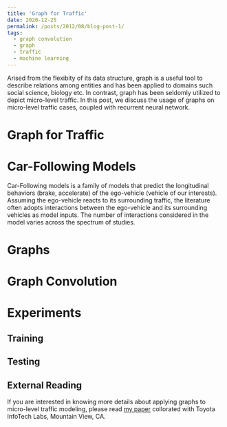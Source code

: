 ```yaml
---
title: 'Graph for Traffic'
date: 2020-12-25
permalink: /posts/2012/08/blog-post-1/
tags:
  - graph convolution
  - graph
  - traffic
  - machine learning
---
```


Arised from the flexibity of its data structure, graph is a useful tool to describe relations among entities and has been applied to domains such social science, biology etc. In contrast, graph has been seldomly utilized to depict micro-level traffic. In this post, we discuss the usage of graphs on micro-level traffic cases, coupled with recurrent neural network.  

Graph for Traffic
======
# Car-Following Models
Car-Following models is a family of models that predict the longitudinal behaviors (brake, accelerate) of the ego-vehicle (vehicle of our interests). Assuming the ego-vehicle reacts to its surrounding traffic, the literature often adopts interactions between the ego-vehicle and its surrounding vehicles as model inputs. The number of interactions considered in the model varies across the spectrum of studies.
# Graphs

# Graph Convolution



# Experiments
## Training
## Testing
## External Reading
If you are interested in knowing more details about applying graphs to micro-level traffic modeling, please read [my paper](https://arxiv.org/abs/1911.09837) collorated with Toyota InfoTech Labs, Mountain View, CA.
